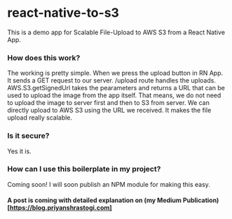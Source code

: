 # react-native-to-s3
This is a demo app for Scalable File-Upload to AWS S3 from a React Native App.

### How does this work?
The working is pretty simple. When we press the upload button in RN App. It sends a GET request to our server. /upload route handles the uploads.
AWS.S3.getSignedUrl takes the pearameters and returns a URL that can be used to upload the image from the app itself. That means, we do not need
to upload the image to server first and then to S3 from server. We can directly upload to AWS S3 using the URL we received. It makes the file upload
really scalable.

### Is it secure?
Yes it is.

### How can I use this boilerplate in my project?
Coming soon! I will soon publish an NPM module for making this easy.

#### A post is coming with detailed explanation on (my Medium Publication)[https://blog.priyanshrastogi.com]